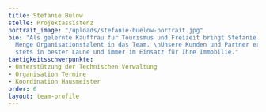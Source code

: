 ```yaml
---
title: Stefanie Bülow
stelle: Projektassistenz
portrait_image: "/uploads/stefanie-buelow-portrait.jpg"
bio: "Als gelernte Kauffrau für Tourismus und Freizeit bringt Stefanie Bülow jede
  Menge Organisationstalent in das Team. \nUnsere Kunden und Partner erleben sie dabei
  stets in bester Laune und immer im Einsatz für Ihre Immobilie."
taetigkeitsschwerpunkte:
- Unterstützung der Technischen Verwaltung
- Organisation Termine
- Koordination Hausmeister
order: 6
layout: team-profile
---
```


